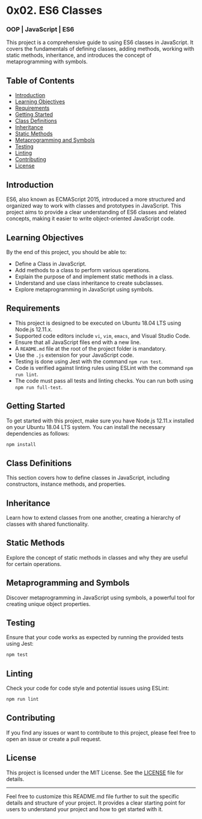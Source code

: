# 0x02. ES6 Classes
### OOP | JavaScript | ES6

This project is a comprehensive guide to using ES6 classes in JavaScript. It covers the fundamentals of defining classes, adding methods, working with static methods, inheritance, and introduces the concept of metaprogramming with symbols.

## Table of Contents

- [Introduction](#introduction)
- [Learning Objectives](#learning-objectives)
- [Requirements](#requirements)
- [Getting Started](#getting-started)
- [Class Definitions](#class-definitions)
- [Inheritance](#inheritance)
- [Static Methods](#static-methods)
- [Metaprogramming and Symbols](#metaprogramming-and-symbols)
- [Testing](#testing)
- [Linting](#linting)
- [Contributing](#contributing)
- [License](#license)

## Introduction

ES6, also known as ECMAScript 2015, introduced a more structured and organized way to work with classes and prototypes in JavaScript. This project aims to provide a clear understanding of ES6 classes and related concepts, making it easier to write object-oriented JavaScript code.

## Learning Objectives

By the end of this project, you should be able to:

- Define a Class in JavaScript.
- Add methods to a class to perform various operations.
- Explain the purpose of and implement static methods in a class.
- Understand and use class inheritance to create subclasses.
- Explore metaprogramming in JavaScript using symbols.

## Requirements

- This project is designed to be executed on Ubuntu 18.04 LTS using Node.js 12.11.x.
- Supported code editors include `vi`, `vim`, `emacs`, and Visual Studio Code.
- Ensure that all JavaScript files end with a new line.
- A `README.md` file at the root of the project folder is mandatory.
- Use the `.js` extension for your JavaScript code.
- Testing is done using Jest with the command `npm run test`.
- Code is verified against linting rules using ESLint with the command `npm run lint`.
- The code must pass all tests and linting checks. You can run both using `npm run full-test`.

## Getting Started

To get started with this project, make sure you have Node.js 12.11.x installed on your Ubuntu 18.04 LTS system. You can install the necessary dependencies as follows:

```bash
npm install
```

## Class Definitions

This section covers how to define classes in JavaScript, including constructors, instance methods, and properties.

## Inheritance

Learn how to extend classes from one another, creating a hierarchy of classes with shared functionality.

## Static Methods

Explore the concept of static methods in classes and why they are useful for certain operations.

## Metaprogramming and Symbols

Discover metaprogramming in JavaScript using symbols, a powerful tool for creating unique object properties.

## Testing

Ensure that your code works as expected by running the provided tests using Jest:

```bash
npm test
```

## Linting

Check your code for code style and potential issues using ESLint:

```bash
npm run lint
```

## Contributing

If you find any issues or want to contribute to this project, please feel free to open an issue or create a pull request.

## License

This project is licensed under the MIT License. See the [LICENSE](LICENSE) file for details.

---

Feel free to customize this README.md file further to suit the specific details and structure of your project. It provides a clear starting point for users to understand your project and how to get started with it.